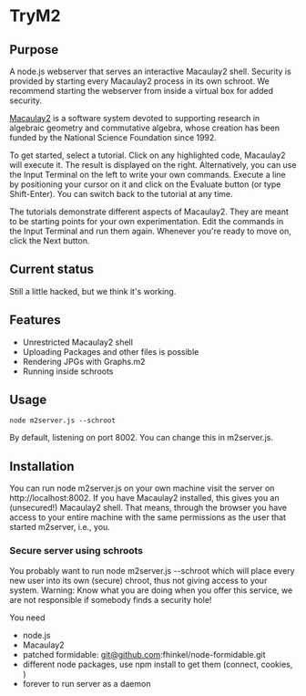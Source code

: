 # TryM2

## Purpose

A node.js webserver that serves an interactive Macaulay2 shell. Security is provided by starting every Macaulay2 process in its own schroot. We recommend starting the webserver from inside a virtual box for added security. 

[Macaulay2](http://www.macaulay2.com) is a software system devoted to supporting research in algebraic geometry and commutative algebra, whose creation has been funded by the National Science Foundation since 1992.

To get started, select a tutorial. Click on any highlighted code, Macaulay2 will execute it. The result is displayed on the right. Alternatively, you can use the Input Terminal on the left to write your own commands. Execute a line by positioning your cursor on it and click on the Evaluate button (or type Shift-Enter). You can switch back to the tutorial at any time.

The tutorials demonstrate different aspects of Macaulay2. They are meant to be starting points for your own experimentation. Edit the commands in the Input Terminal and run them again. Whenever you're ready to move on, click the Next button.

## Current status

Still a little hacked, but we think it's working. 

## Features

* Unrestricted Macaulay2 shell
* Uploading Packages and other files is possible
* Rendering JPGs with Graphs.m2
* Running inside schroots


## Usage
    node m2server.js --schroot
    
By default, listening on port 8002. You can change this in m2server.js.

## Installation
You can run
    node m2server.js 
on your own machine visit the server on http://localhost:8002. If you have Macaulay2 installed, this gives you an (unsecured!) Macaulay2 shell. That means, through the browser you have access to your entire machine with the same permissions as the user that started m2server, i.e., you. 

### Secure server using schroots
You probably want to run 
    node m2server.js --schroot
which will place every new user into its own (secure) chroot, thus not giving access to your system. Warning: Know what you are doing when you offer this service, we are not responsible if somebody finds a security hole!

You need 
* node.js
* Macaulay2
* patched formidable: git@github.com:fhinkel/node-formidable.git
* different node packages, use npm install to get them (connect, cookies, )
* forever to run server as a daemon



 
    
